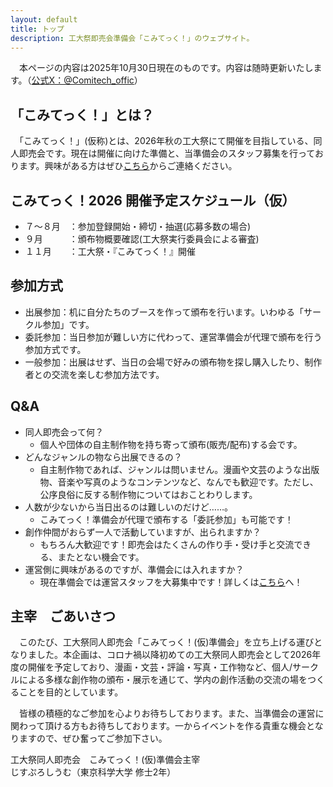 ```yaml
---
layout: default
title: トップ
description: 工大祭即売会準備会「こみてっく！」のウェブサイト。
---
```

　本ページの内容は2025年10月30日現在のものです。内容は随時更新いたします。（[公式X：@Comitech_offic](https://x.com/Comitech_offic)）

## 「こみてっく！」とは？
　「こみてっく！」(仮称)とは、2026年秋の工大祭にて開催を目指している、同人即売会です。現在は開催に向けた準備と、当準備会のスタッフ募集を行っております。興味がある方はぜひ[こちら](/staff)からご連絡ください。

## こみてっく！2026 開催予定スケジュール（仮）
- ７～８月　：参加登録開始・締切・抽選(応募多数の場合)
- ９月　　　：頒布物概要確認(工大祭実行委員会による審査)
- １１月　　：工大祭・『こみてっく！』開催

## 参加方式
- 出展参加：机に自分たちのブースを作って頒布を行います。いわゆる「サークル参加」です。
- 委託参加：当日参加が難しい方に代わって、運営準備会が代理で頒布を行う参加方式です。
- 一般参加：出展はせず、当日の会場で好みの頒布物を探し購入したり、制作者との交流を楽しむ参加方法です。

## Q&A
- 同人即売会って何？
    - 個人や団体の自主制作物を持ち寄って頒布(販売/配布)する会です。
- どんなジャンルの物なら出展できるの？
    - 自主制作物であれば、ジャンルは問いません。漫画や文芸のような出版物、音楽や写真のようなコンテンツなど、なんでも歓迎です。ただし、公序良俗に反する制作物についてはおことわりします。
- 人数が少ないから当日出るのは難しいのだけど……。
    - こみてっく！準備会が代理で頒布する「委託参加」も可能です！
- 創作仲間がおらず一人で活動していますが、出られますか？
    - もちろん大歓迎です！即売会はたくさんの作り手・受け手と交流できる、またとない機会です。
- 運営側に興味があるのですが、準備会には入れますか？
    - 現在準備会では運営スタッフを大募集中です！詳しくは[こちら](/staff)へ！

## 主宰　ごあいさつ
　このたび、工大祭同人即売会「こみてっく！(仮)準備会」を立ち上げる運びとなりました。本企画は、コロナ禍以降初めての工大祭同人即売会として2026年度の開催を予定しており、漫画・文芸・評論・写真・工作物など、個人/サークルによる多様な創作物の頒布・展示を通じて、学内の創作活動の交流の場をつくることを目的としています。

　皆様の積極的なご参加を心よりお待ちしております。また、当準備会の運営に関わって頂ける方もお待ちしております。一からイベントを作る貴重な機会となりますので、ぜひ奮ってご参加下さい。

工大祭同人即売会　こみてっく！(仮)準備会主宰\
じすぷろしうむ（東京科学大学 修士2年）
